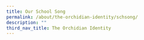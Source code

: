 ```yaml
---
title: Our School Song
permalink: /about/the-orchidian-identity/schsong/
description: ""
third_nav_title: The Orchidian Identity
---
```

